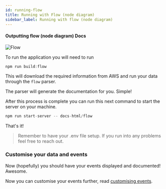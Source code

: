 ```yaml
---
id: running-flow
title: Running with Flow (node diagram)
sidebar_label: Running with flow (node diagram)
---
```


#### Outputting flow (node diagram) Docs

![Flow](/img/docs/parsers/flow-example.png 'Flow Example')

To run the application you will need to run

```javascript
npm run build:flow
```

This will download the required information from AWS and run your data through the `flow` parser.

The parser will generate the documentation for you. Simple!

After this process is complete you can run this next command to start the server on your machine.

```javascript
npm run start-server -- docs-html/flow
```

That's it!

> Remember to have your .env file setup. If you run into any problems feel free to reach out.

### Customise your data and events

Now (hopefully) you should have your events displayed and documented! Awesome.

Now you can customise your events further, read [customising events](/docs/customising/adding-metadata).
